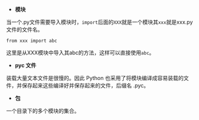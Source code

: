 - **模块**

当一个.py文件需要导入模块时，`import`后面的`XXX`就是一个模块其`xxx`就是xxx.py文件的文件名。

	from xxx import abc
	
这里是从XXX模块中导入其abc的方法，这样可以直接使用`abc`。
  
-   **pyc 文件**

装载大量文本文件是很慢的。因此 Python 也采用了将模块编译成容易装载的文件，并保存起来这些编译好并保存起来的文件，后缀名 .pyc。

-   **包**

一个目录下的多个模块的集合。

